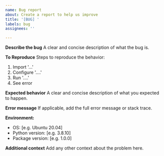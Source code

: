 ```yaml
---
name: Bug report
about: Create a report to help us improve
title: '[BUG] '
labels: bug
assignees: ''

---
```


**Describe the bug**
A clear and concise description of what the bug is.

**To Reproduce**
Steps to reproduce the behavior:
1. Import '...'
2. Configure '....'
3. Run '....'
4. See error

**Expected behavior**
A clear and concise description of what you expected to happen.

**Error message**
If applicable, add the full error message or stack trace.

**Environment:**
 - OS: [e.g. Ubuntu 20.04]
 - Python version: [e.g. 3.8.10]
 - Package version: [e.g. 1.0.0]

**Additional context**
Add any other context about the problem here.

